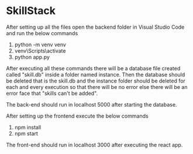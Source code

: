 # SkillStack

After setting up all the files open the backend folder in Visual Studio Code and run the below commands
1) python -m venv venv
2) venv\Scripts\activate
3) python app.py

After executing all these commands there will be a database file created called "skill.db" inside a folder named instance. Then the database should be deleted that is the skill.db and the instance folder should be deleted for each and every execution so that there will be no error else there will be an error face that "skills can't be added".

The back-end should run in localhost 5000 after starting the database.

After setting up the frontend execute the below commands 
1) npm install
2) npm start

The front-end should run in localhost 3000 after executing the react app.
